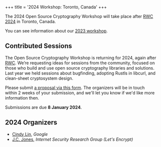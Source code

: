 +++
title = '2024 Workshop: Toronto, Canada'
+++

The 2024 Open Source Cryptography Workshop will take place after [RWC 2024](https://rwc.iacr.org/2024/) in Toronto, Canada.

You can see information about our [2023 workshop](/2023).

## Contributed Sessions
The Open Source Cryptography Workshop is returning for 2024, again after [RWC](https://rwc.iacr.org). We’re requesting ideas for sessions from the community, focused on those who build and use open source cryptography libraries and solutions. Last year we held sessions about bugfinding, adopting Rustls in libcurl, and clean-sheet cryptosystem design.

Please submit [a proposal via this form](https://docs.google.com/forms/d/e/1FAIpQLSdEM03uFOmFZXkBcfEQNYTcsEGhUacig0xxrzUDuWx5bEYk6Q/viewform?usp=sf_link). The organizers will be in touch within 2 weeks of your submission, and we'll let you know if we'd like more information then. 

Submissions are due **8 January 2024**.

## 2024 Organizers
- [Cindy Lin](https://cindylindeed.github.io/), <em>Google</em>
- [J.C. Jones](https://insufficient.coffee/), <em>Internet Security Research Group (Let's Encrypt)</em>

